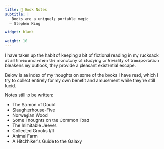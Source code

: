 ```yaml
---
title: 📖 Book Notes
subtitle: |
  _Books are a uniquely portable magic_
  — Stephen King

widget: blank

weight: 10
---
```


I have taken up the habit of keeping a bit of fictional reading in my rucksack
at all times and when the monotony of studying or triviality of transportation
bleakens my outlook, they provide a pleasant existential escape.

Below is an index of my thoughts on some of the books I have read, which I
try to collect entirely for my own benefit and amusement while they're still
lucid.

Notes still to be written:
- The Salmon of Doubt
- Slaughterhouse-Five
- Norwegian Wood
- Some Thoughts on the Common Toad
- The Inimitable Jeeves
- Collected Grooks I/II
- Animal Farm
- A Hitchhiker's Guide to the Galaxy
